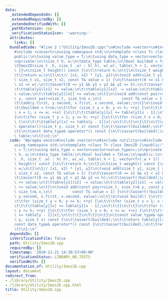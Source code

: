 ```yaml
---
data:
  _extendedDependsOn: []
  _extendedRequiredBy: []
  _extendedVerifiedWith: []
  _pathExtension: cpp
  _verificationStatusIcon: ':warning:'
  attributes:
    links: []
  bundledCode: "#line 2 \"Utility/Imos2D.cpp\"\n#include <vector>\n#include <utility>\n\
    #include <cassert>\nusing namespace std;\n\ntemplate <class T> class Imos2D {\n\
    public:\n\tusing value_type = T;\n\tusing data_type = vector<vector<value_type>>;\n\
    \nprivate:\n\tsize_t h, w;\n\tdata_type table;\n\tbool builded = false;\n\npublic:\n\
    \tImos2D(size_t _h, size_t _w) : h(_h), w(_w), table(_h + 1, vector<T>(_w + 1))\
    \ {}\n\tsize_t height() const {\n\t\treturn h;\n\t}\n\tsize_t weight() const {\n\
    \t\treturn w;\n\t}\n\t// [x1, x2) * [y1, y2)\n\tvoid add(size_t y1, size_t y2,\
    \ size_t x1, size_t x2, const T& value = 1) {\n\t\tassert(0 <= x1 && x1 < x2 &&\
    \ x2 <= w);\n\t\tassert(0 <= y1 && y1 < y2 && y2 <= h);\n\t\tassert(!builded);\n\
    \t\ttable[y1][x1] += value;\n\t\ttable[y1][x2] -= value;\n\t\ttable[y2][x1] -=\
    \ value;\n\t\ttable[y2][x2] += value;\n\t}\n\tvoid add(const pair<size_t, size_t>&\
    \ y, const pair<size_t, size_t>& x,\n\t         const T& value = 1) {\n\t\tassert(!builded);\n\
    \t\tadd(y.first, y.second, x.first, x.second, value);\n\t}\n\tvoid build() {\n\
    \t\tbuilded = true;\n\t\tfor (size_t y = 0; y <= h; ++y) {\n\t\t\tfor (size_t\
    \ x = 1; x <= w; ++x) {\n\t\t\t\ttable[y][x] += table[y][x - 1];\n\t\t\t}\n\t\t\
    }\n\t\tfor (size_t y = 1; y <= h; ++y) {\n\t\t\tfor (size_t x = 0; x <= w; ++x)\
    \ {\n\t\t\t\ttable[y][x] += table[y - 1][x];\n\t\t\t}\n\t\t}\n\t}\n\tconst value_type&\
    \ operator()(size_t y, size_t x) const {\n\t\tassert(builded);\n\t\treturn table[y][x];\n\
    \t}\n\tconst data_type& operator*() const {\n\t\tassert(builded);\n\t\treturn\
    \ table;\n\t}\n};\n"
  code: "#pragma once\n#include <vector>\n#include <utility>\n#include <cassert>\n\
    using namespace std;\n\ntemplate <class T> class Imos2D {\npublic:\n\tusing value_type\
    \ = T;\n\tusing data_type = vector<vector<value_type>>;\n\nprivate:\n\tsize_t\
    \ h, w;\n\tdata_type table;\n\tbool builded = false;\n\npublic:\n\tImos2D(size_t\
    \ _h, size_t _w) : h(_h), w(_w), table(_h + 1, vector<T>(_w + 1)) {}\n\tsize_t\
    \ height() const {\n\t\treturn h;\n\t}\n\tsize_t weight() const {\n\t\treturn\
    \ w;\n\t}\n\t// [x1, x2) * [y1, y2)\n\tvoid add(size_t y1, size_t y2, size_t x1,\
    \ size_t x2, const T& value = 1) {\n\t\tassert(0 <= x1 && x1 < x2 && x2 <= w);\n\
    \t\tassert(0 <= y1 && y1 < y2 && y2 <= h);\n\t\tassert(!builded);\n\t\ttable[y1][x1]\
    \ += value;\n\t\ttable[y1][x2] -= value;\n\t\ttable[y2][x1] -= value;\n\t\ttable[y2][x2]\
    \ += value;\n\t}\n\tvoid add(const pair<size_t, size_t>& y, const pair<size_t,\
    \ size_t>& x,\n\t         const T& value = 1) {\n\t\tassert(!builded);\n\t\tadd(y.first,\
    \ y.second, x.first, x.second, value);\n\t}\n\tvoid build() {\n\t\tbuilded = true;\n\
    \t\tfor (size_t y = 0; y <= h; ++y) {\n\t\t\tfor (size_t x = 1; x <= w; ++x) {\n\
    \t\t\t\ttable[y][x] += table[y][x - 1];\n\t\t\t}\n\t\t}\n\t\tfor (size_t y = 1;\
    \ y <= h; ++y) {\n\t\t\tfor (size_t x = 0; x <= w; ++x) {\n\t\t\t\ttable[y][x]\
    \ += table[y - 1][x];\n\t\t\t}\n\t\t}\n\t}\n\tconst value_type& operator()(size_t\
    \ y, size_t x) const {\n\t\tassert(builded);\n\t\treturn table[y][x];\n\t}\n\t\
    const data_type& operator*() const {\n\t\tassert(builded);\n\t\treturn table;\n\
    \t}\n};\n"
  dependsOn: []
  isVerificationFile: false
  path: Utility/Imos2D.cpp
  requiredBy: []
  timestamp: '2020-11-21 14:30:57+09:00'
  verificationStatus: LIBRARY_NO_TESTS
  verifiedWith: []
documentation_of: Utility/Imos2D.cpp
layout: document
redirect_from:
- /library/Utility/Imos2D.cpp
- /library/Utility/Imos2D.cpp.html
title: Utility/Imos2D.cpp
---
```

